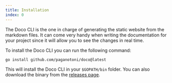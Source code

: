 ```yaml
---
title: Installation
index: 0
---
```


The Doco CLI is the one in charge of generating the static website from the markdown files. It can come very handy when writing the documentation for your project since it will allow you to see the changes in real time.

To install the Doco CLI you can run the following command:

```sh
go install github.com/paganotoni/doco@latest
```

This will install the Doco CLI in your `$GOPATH/bin` folder. You can also download the binary from the [releases page](https://github.com/paganotoni/doco/releases).



